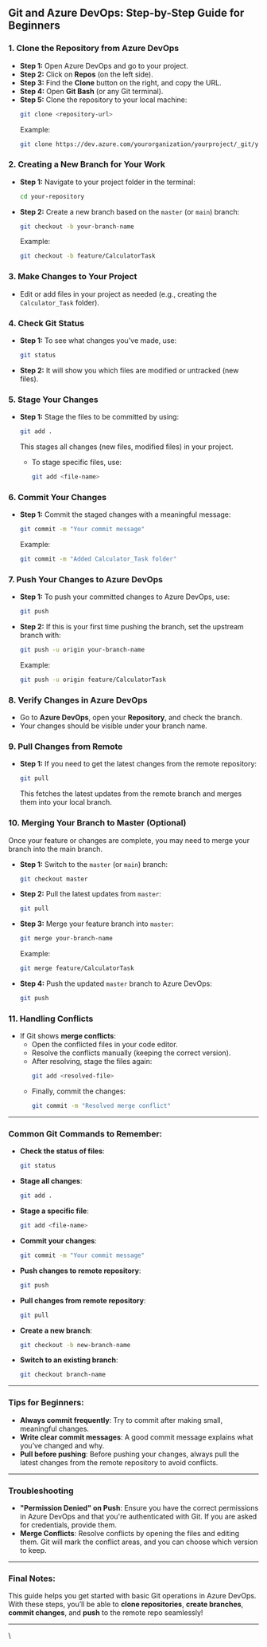 
## **Git and Azure DevOps: Step-by-Step Guide for Beginners**

### **1. Clone the Repository from Azure DevOps**
- **Step 1:** Open Azure DevOps and go to your project.
- **Step 2:** Click on **Repos** (on the left side).
- **Step 3:** Find the **Clone** button on the right, and copy the URL.
- **Step 4:** Open **Git Bash** (or any Git terminal).
- **Step 5:** Clone the repository to your local machine:
  ```sh
  git clone <repository-url>
  ```
  Example:
  ```sh
  git clone https://dev.azure.com/yourorganization/yourproject/_git/your-repository
  ```

### **2. Creating a New Branch for Your Work**
- **Step 1:** Navigate to your project folder in the terminal:
  ```sh
  cd your-repository
  ```
- **Step 2:** Create a new branch based on the `master` (or `main`) branch:
  ```sh
  git checkout -b your-branch-name
  ```
  Example:
  ```sh
  git checkout -b feature/CalculatorTask
  ```

### **3. Make Changes to Your Project**
- Edit or add files in your project as needed (e.g., creating the `Calculator_Task` folder).

### **4. Check Git Status**
- **Step 1:** To see what changes you've made, use:
  ```sh
  git status
  ```
- **Step 2:** It will show you which files are modified or untracked (new files).

### **5. Stage Your Changes**
- **Step 1:** Stage the files to be committed by using:
  ```sh
  git add .
  ```
  This stages all changes (new files, modified files) in your project.
  
  - To stage specific files, use:
    ```sh
    git add <file-name>
    ```

### **6. Commit Your Changes**
- **Step 1:** Commit the staged changes with a meaningful message:
  ```sh
  git commit -m "Your commit message"
  ```
  Example:
  ```sh
  git commit -m "Added Calculator_Task folder"
  ```

### **7. Push Your Changes to Azure DevOps**
- **Step 1:** To push your committed changes to Azure DevOps, use:
  ```sh
  git push
  ```
- **Step 2:** If this is your first time pushing the branch, set the upstream branch with:
  ```sh
  git push -u origin your-branch-name
  ```
  Example:
  ```sh
  git push -u origin feature/CalculatorTask
  ```

### **8. Verify Changes in Azure DevOps**
- Go to **Azure DevOps**, open your **Repository**, and check the branch.
- Your changes should be visible under your branch name.

### **9. Pull Changes from Remote**
- **Step 1:** If you need to get the latest changes from the remote repository:
  ```sh
  git pull
  ```
  This fetches the latest updates from the remote branch and merges them into your local branch.

### **10. Merging Your Branch to Master (Optional)**
Once your feature or changes are complete, you may need to merge your branch into the main branch.

- **Step 1:** Switch to the `master` (or `main`) branch:
  ```sh
  git checkout master
  ```
- **Step 2:** Pull the latest updates from `master`:
  ```sh
  git pull
  ```
- **Step 3:** Merge your feature branch into `master`:
  ```sh
  git merge your-branch-name
  ```
  Example:
  ```sh
  git merge feature/CalculatorTask
  ```

- **Step 4:** Push the updated `master` branch to Azure DevOps:
  ```sh
  git push
  ```

### **11. Handling Conflicts**
- If Git shows **merge conflicts**:
  - Open the conflicted files in your code editor.
  - Resolve the conflicts manually (keeping the correct version).
  - After resolving, stage the files again:
    ```sh
    git add <resolved-file>
    ```
  - Finally, commit the changes:
    ```sh
    git commit -m "Resolved merge conflict"
    ```

---

### **Common Git Commands to Remember:**

- **Check the status of files**:
  ```sh
  git status
  ```

- **Stage all changes**:
  ```sh
  git add .
  ```

- **Stage a specific file**:
  ```sh
  git add <file-name>
  ```

- **Commit your changes**:
  ```sh
  git commit -m "Your commit message"
  ```

- **Push changes to remote repository**:
  ```sh
  git push
  ```

- **Pull changes from remote repository**:
  ```sh
  git pull
  ```

- **Create a new branch**:
  ```sh
  git checkout -b new-branch-name
  ```

- **Switch to an existing branch**:
  ```sh
  git checkout branch-name
  ```

---

### **Tips for Beginners:**
- **Always commit frequently**: Try to commit after making small, meaningful changes.
- **Write clear commit messages**: A good commit message explains what you’ve changed and why.
- **Pull before pushing**: Before pushing your changes, always pull the latest changes from the remote repository to avoid conflicts.

---

### **Troubleshooting**
- **"Permission Denied" on Push**: Ensure you have the correct permissions in Azure DevOps and that you're authenticated with Git. If you are asked for credentials, provide them.
- **Merge Conflicts**: Resolve conflicts by opening the files and editing them. Git will mark the conflict areas, and you can choose which version to keep.

---

### **Final Notes:**
This guide helps you get started with basic Git operations in Azure DevOps. With these steps, you’ll be able to **clone repositories**, **create branches**, **commit changes**, and **push** to the remote repo seamlessly!

---

\
